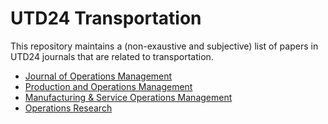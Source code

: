 # UTD24 Transportation

This repository maintains a (non-exaustive and subjective) list of papers in UTD24 journals that are related to transportation.
* <a href="jom_list.md"> Journal of Operations Management </a>
* <a href="pom_list.md"> Production and Operations Management </a>
* <a href="msom_list.md"> Manufacturing & Service Operations Management </a>
* <a href="or_list.md"> Operations Research </a>

